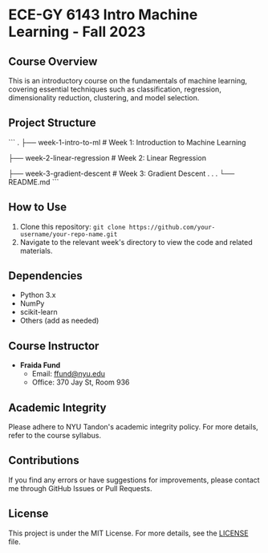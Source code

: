 # ECE-GY 6143 Intro Machine Learning - Fall 2023

## Course Overview

This is an introductory course on the fundamentals of machine learning, covering essential techniques such as classification, regression, dimensionality reduction, clustering, and model selection.

## Project Structure

\`\`\`
.
├── week-1-intro-to-ml       # Week 1: Introduction to Machine Learning

├── week-2-linear-regression # Week 2: Linear Regression

├── week-3-gradient-descent  # Week 3: Gradient Descent
.
.
.
└── README.md
\`\`\`

## How to Use

1. Clone this repository: `git clone https://github.com/your-username/your-repo-name.git`
2. Navigate to the relevant week's directory to view the code and related materials.

## Dependencies

- Python 3.x
- NumPy
- scikit-learn
- Others (add as needed)

## Course Instructor

- **Fraida Fund**
  - Email: ffund@nyu.edu
  - Office: 370 Jay St, Room 936

## Academic Integrity

Please adhere to NYU Tandon's academic integrity policy. For more details, refer to the course syllabus.

## Contributions

If you find any errors or have suggestions for improvements, please contact me through GitHub Issues or Pull Requests.

## License

This project is under the MIT License. For more details, see the [LICENSE](LICENSE) file.

